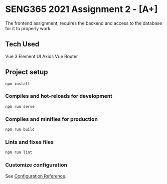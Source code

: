 # SENG365 2021 Assignment 2 - [A+]
The frontend assignment, requires the backend and access to the database for it to properly work.

## Tech Used
Vue 3
Element UI
Axios
Vue Router

## Project setup
```
npm install
```

### Compiles and hot-reloads for development
```
npm run serve
```

### Compiles and minifies for production
```
npm run build
```

### Lints and fixes files
```
npm run lint
```

### Customize configuration
See [Configuration Reference](https://cli.vuejs.org/config/).
